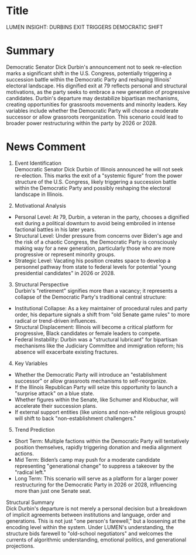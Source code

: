 # Title
LUMEN INSIGHT: DURBINS EXIT TRIGGERS DEMOCRATIC SHIFT

# Summary
Democratic Senator Dick Durbin's announcement not to seek re-election marks a significant shift in the U.S. Congress, potentially triggering a succession battle within the Democratic Party and reshaping Illinois' electoral landscape. His dignified exit at 79 reflects personal and structural motivations, as the party seeks to embrace a new generation of progressive candidates. Durbin's departure may destabilize bipartisan mechanisms, creating opportunities for grassroots movements and minority leaders. Key variables include whether the Democratic Party will choose a moderate successor or allow grassroots reorganization. This scenario could lead to broader power restructuring within the party by 2026 or 2028.

# News Comment
1. Event Identification  
Democratic Senator Dick Durbin of Illinois announced he will not seek re-election. This marks the exit of a "systemic figure" from the power structure of the U.S. Congress, likely triggering a succession battle within the Democratic Party and possibly reshaping the electoral landscape in Illinois.

2. Motivational Analysis  
- Personal Level: At 79, Durbin, a veteran in the party, chooses a dignified exit during a political downturn to avoid being embroiled in intense factional battles in his later years.  
- Structural Level: Under pressure from concerns over Biden's age and the risk of a chaotic Congress, the Democratic Party is consciously making way for a new generation, particularly those who are more progressive or represent minority groups.  
- Strategic Level: Vacating his position creates space to develop a personnel pathway from state to federal levels for potential "young presidential candidates" in 2026 or 2028.

3. Structural Perspective  
Durbin's "retirement" signifies more than a vacancy; it represents a collapse of the Democratic Party's traditional central structure:  
- Institutional Collapse: As a key maintainer of procedural rules and party order, his departure signals a shift from "old Senate game rules" to more radical or trend-driven influences.  
- Structural Displacement: Illinois will become a critical platform for progressive, Black candidates or female leaders to compete.  
- Federal Instability: Durbin was a "structural lubricant" for bipartisan mechanisms like the Judiciary Committee and immigration reform; his absence will exacerbate existing fractures.

4. Key Variables  
- Whether the Democratic Party will introduce an "establishment successor" or allow grassroots mechanisms to self-reorganize.  
- If the Illinois Republican Party will seize this opportunity to launch a "surprise attack" on a blue state.  
- Whether figures within the Senate, like Schumer and Klobuchar, will accelerate their succession plans.  
- If external support entities (like unions and non-white religious groups) will shift to back "non-establishment challengers."

5. Trend Prediction  
- Short Term: Multiple factions within the Democratic Party will tentatively position themselves, rapidly triggering donation and media alignment actions.  
- Mid Term: Biden’s camp may push for a moderate candidate representing "generational change" to suppress a takeover by the "radical left."  
- Long Term: This scenario will serve as a platform for a larger power restructuring for the Democratic Party in 2026 or 2028, influencing more than just one Senate seat.

Structural Summary  
Dick Durbin's departure is not merely a personal decision but a breakdown of implicit agreements between institutions and language, order and generations. This is not just "one person's farewell," but a loosening at the encoding level within the system. Under LUMEN's understanding, the structure bids farewell to "old-school negotiators" and welcomes the currents of algorithmic understanding, emotional politics, and generational projections.
